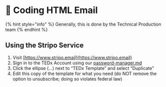 # 🎨 Coding HTML Email

{% hint style="info" %}
Generally, this is done by the Technical Production team
{% endhint %}

## Using the Stripo Service

1. Visit [https://www.stripo.email](https://www.stripo.email)
2. Sign in to the TEDx Account using our [password-manager.md](../../onboarding/password-manager.md "mention")
3. Click the ellipse (…) next to “TEDx Template” and select “Duplicate”
4. Edit this copy of the template for what you need (do NOT remove the option to unsubscribe; doing so violates federal law)

